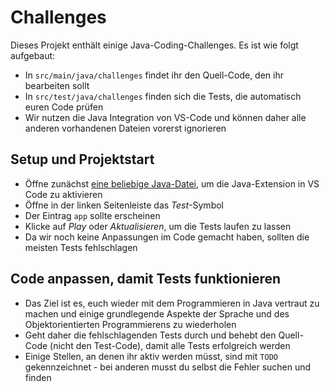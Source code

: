 # Challenges

Dieses Projekt enthält einige Java-Coding-Challenges. Es ist wie folgt aufgebaut:

- In `src/main/java/challenges` findet ihr den Quell-Code, den ihr bearbeiten sollt
- In `src/test/java/challenges` finden sich die Tests, die automatisch euren Code prüfen
- Wir nutzen die Java Integration von VS-Code und können daher alle anderen vorhandenen Dateien vorerst ignorieren

## Setup und Projektstart

- Öffne zunächst [eine beliebige Java-Datei](./app/src/main/java/challenges/App.java), um die Java-Extension in VS Code zu aktivieren
- Öffne in der linken Seitenleiste das _Test_-Symbol
- Der Eintrag `app` sollte erscheinen
- Klicke auf _Play_ oder _Aktualisieren_, um die Tests laufen zu lassen
- Da wir noch keine Anpassungen im Code gemacht haben, sollten die meisten Tests fehlschlagen

## Code anpassen, damit Tests funktionieren

- Das Ziel ist es, euch wieder mit dem Programmieren in Java vertraut zu machen und einige grundlegende Aspekte der Sprache und des Objektorientierten Programmierens zu wiederholen
- Geht daher die fehlschlagenden Tests durch und behebt den Quell-Code (nicht den Test-Code), damit alle Tests erfolgreich werden
- Einige Stellen, an denen ihr aktiv werden müsst, sind mit `TODO` gekennzeichnet - bei anderen musst du selbst die Fehler suchen und finden
